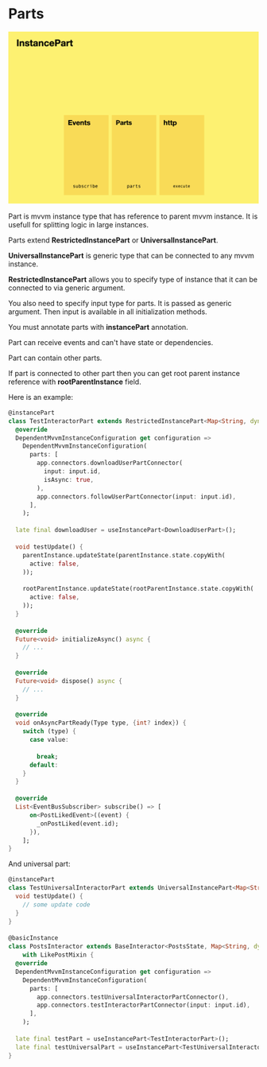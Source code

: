 # Parts

<img src="doc_images/instance_part.png" alt="instance_part" width="600"/>

Part is mvvm instance type that has reference to parent mvvm instance.
It is usefull for splitting logic in large instances. 

Parts extend <b>RestrictedInstancePart</b> or <b>UniversalInstancePart</b>.

<b>UniversalInstancePart</b> is generic type that can be connected to any mvvm instance. 

<b>RestrictedInstancePart</b> allows you to specify type of instance that it can be connected to via generic argument.

You also need to specify input type for parts. It is passed as generic argument. Then input is available in all initialization methods.

You must annotate parts with <b>instancePart</b> annotation.

Part can receive events and can't have state or dependencies.

Part can contain other parts.

If part is connected to other part then you can get root parent instance reference with <b>rootParentInstance</b> field.

Here is an example:

```dart
@instancePart
class TestInteractorPart extends RestrictedInstancePart<Map<String, dynamic>, PostsInteractor> {
  @override
  DependentMvvmInstanceConfiguration get configuration =>
    DependentMvvmInstanceConfiguration(
      parts: [
        app.connectors.downloadUserPartConnector(
          input: input.id,
          isAsync: true,
        ),
        app.connectors.followUserPartConnector(input: input.id),
      ],
    );

  late final downloadUser = useInstancePart<DownloadUserPart>();

  void testUpdate() {
    parentInstance.updateState(parentInstance.state.copyWith(
      active: false,
    ));

    rootParentInstance.updateState(rootParentInstance.state.copyWith(
      active: false,
    ));
  }

  @override
  Future<void> initializeAsync() async {
    // ...
  }

  @override
  Future<void> dispose() async {
    // ...
  }

  @override
  void onAsyncPartReady(Type type, {int? index}) {
    switch (type) {
      case value:
        
        break;
      default:
    }
  }

  @override
  List<EventBusSubscriber> subscribe() => [
      on<PostLikedEvent>((event) {
        _onPostLiked(event.id);
      }),
    ];
}
```

And universal part:

```dart
@instancePart
class TestUniversalInteractorPart extends UniversalInstancePart<Map<String, dynamic>> {
  void testUpdate() {
    // some update code
  }
}

@basicInstance
class PostsInteractor extends BaseInteractor<PostsState, Map<String, dynamic>>
    with LikePostMixin {
  @override
  DependentMvvmInstanceConfiguration get configuration =>
    DependentMvvmInstanceConfiguration(
      parts: [
        app.connectors.testUniversalInteractorPartConnector(),
        app.connectors.testInteractorPartConnector(input: input.id),
      ],
    );

  late final testPart = useInstancePart<TestInteractorPart>();
  late final testUniversalPart = useInstancePart<TestUniversalInteractorPart>();
}
```
